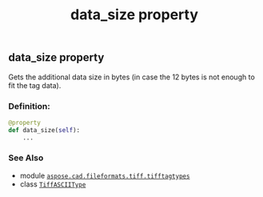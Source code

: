 ﻿---
title: data_size property
second_title: Aspose.CAD for Python via .NET API References
description: 
type: docs
weight: 100
url: /aspose.cad.fileformats.tiff.tifftagtypes/tiffasciitype/data_size/
is_root: false
---

## data_size property


Gets the additional data size in bytes (in case the 12 bytes is not enough to fit the tag data).
### Definition:
```python
@property
def data_size(self):
    ...
```

### See Also
* module [`aspose.cad.fileformats.tiff.tifftagtypes`](../../)
* class [`TiffASCIIType`](/cad/python-net/aspose.cad.fileformats.tiff.tifftagtypes/tiffasciitype)
